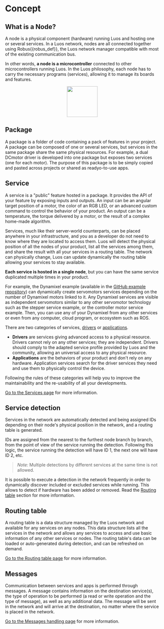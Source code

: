# Concept

## What is a Node?

A node is a physical component (hardware) running Luos and hosting one or several services. In a Luos network, nodes are all connected together using <span class="cust_tooltip">Robus<span class="cust_tooltiptext">{{robus_def}}</span></span>, the Luos network manager compatible with most of the existing communication bus.

In other words, **a node is a microcontroller** connected to other microcontrollers running Luos.
In the Luos philosophy, each node has to carry the necessary programs (services), allowing it to manage its boards and features.

<p align="center">
<img src="/img/MCU-luos.png" height="100px" />
</p>

## Package

A package is a folder of code containing a pack of features in your project. A package can be composed of one or several services, but services in the same package share the same physical resources. For example, a dual DCmotor driver is developed into one package but exposes two services (one for each motor). The purpose of this package is to be simply copied and pasted across projects or shared as readyo-to-use apps.

## Service

A service is a "public" feature hosted in a package. It provides the API of your feature by exposing inputs and outputs. An input can be an angular target position of a motor, the color of an RGB LED, or an advanced custom command to control the behavior of your product. An output can be a temperature, the torque delivered by a motor, or the result of a complex home-made algorithm.

Services, much like their server-world counterparts, can be placed anywhere in your infrastructure, and you as a developer do not need to know where they are located to access them. Luos will detect the physical position of all the nodes of your product, list all the services among them, and share the result with all your services in a routing table. The network can physically change, Luos can update dynamically the routing table allowing your services to stay available.

**Each service is hosted in a single node**, but you can have the same service duplicated multiple times in your product.

For example, the Dynamixel example (available in the [GitHub example repository](https://github.com/Luos-io/Examples)) can dynamically create servomotors services depending on the number of Dynamixel motors linked to it. Any Dynamixel services are visible as independent servomotors similar to any other servomotor technology such as the stepper service example, or the controller motor service example. Then, you can use any of your Dynamixel from any other services or even from any computer, cloud program, or ecosystem such as ROS.

There are two categories of services, [drivers](/luos-technology/services/service-api.md#drivers-guidelines) or [applications](/luos-technology/services/service-api.md#apps-guidelines).

 - **Drivers** are services giving advanced access to a physical resource. Drivers cannot rely on any other services; they are independent. Drivers should comply to the adapted service profile provided by Luos and the community, allowing an universal access to any physical resource.
 - **Applications** are the behaviors of your product and don't rely on any hardware. Application services search for the driver services they need and use them to physically control the device.

Following the rules of these categories will help you to improve the maintainability and the re-usability of all your developments.

[Go to the Services page](../services/services.md) for more information.

## Service detection

Services in the network are automatically detected and being assigned IDs depending on their node's physical position in the network, and a routing table is generated.

IDs are assigned from the nearest to the furthest node branch by branch, from the point of view of the service running the detection. Following this logic, the service running the detection will have ID 1, the next one will have ID 2, etc.

> *Note:* Multiple detections by different services at the same time is not allowed.

It is possible to execute a detection in the network frequently in order to dynamically discover included or excluded services while running. This allows to detect if hardware has been added or removed. Read the [Routing table](#routing-table) section for more information.

## Routing table

A routing table is a data structure managed by the Luos network and available for any services on any nodes. This data structure lists all the services in the network and allows any services to access and use basic information of any other services or nodes. The routing table's data can be loaded or auto-generated during detection, and can be refreshed on demand.

[Go to the Routing table page](/docs/luos-technology/services/routing-table) for more information.

## Messages

Communication between services and apps is performed through messages. A message contains information on the destination service(s), the type of operation to be performed (a read or write operation and the type of message), as well as any additional data. The message will be sent in the network and will arrive at the destination, no matter where the service is placed in the network.

[Go to the Messages handling page](/luos-technology/message/handling-message.md) for more information.
